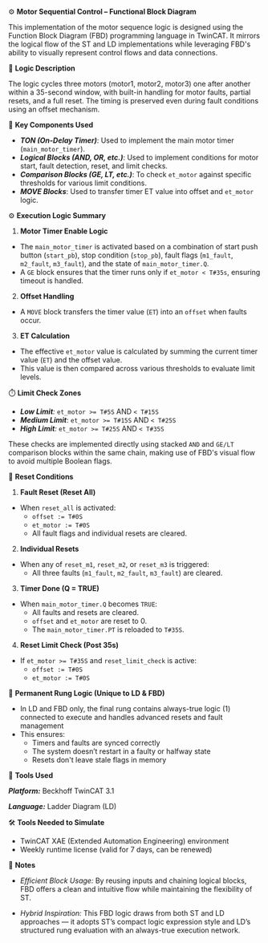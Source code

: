 ⚙️ **Motor Sequential Control – Functional Block Diagram**

This implementation of the motor sequence logic is designed using the Function Block Diagram (FBD) programming language in TwinCAT. It mirrors the logical flow of the ST and LD implementations while leveraging FBD's ability to visually represent control flows and data connections.

🧩 **Logic Description**

The logic cycles three motors (motor1, motor2, motor3) one after another within a 35-second window, with built-in handling for motor faults, partial resets, and a full reset. The timing is preserved even during fault conditions using an offset mechanism.

🧮 **Key Components Used**

- _**TON (On-Delay Timer)**_: Used to implement the main motor timer (`main_motor_timer`).
- _**Logical Blocks (AND, OR, etc.)**_: Used to implement conditions for motor start, fault detection, reset, and limit checks.
- _**Comparison Blocks (GE, LT, etc.)**_: To check `et_motor` against specific thresholds for various limit conditions.
- _**MOVE Blocks**_: Used to transfer timer ET value into offset and `et_motor` logic.

⚙️ **Execution Logic Summary**

  1. **Motor Timer Enable Logic**
  - The `main_motor_timer` is activated based on a combination of start push button (`start_pb`), stop condition (`stop_pb`), fault flags (`m1_fault`, `m2_fault`, `m3_fault`), and the state of `main_motor_timer.Q`.
  - A `GE` block ensures that the timer runs only if `et_motor < T#35s`, ensuring timeout is handled.

  2. **Offset Handling**
  - A `MOVE` block transfers the timer value (`ET`) into an `offset` when faults occur.

  3. **ET Calculation**
  - The effective `et_motor` value is calculated by summing the current timer value (`ET`) and the offset value.
  - This value is then compared across various thresholds to evaluate limit levels.

 ⏱️ **Limit Check Zones**
 
- _**Low Limit**:_ `et_motor >= T#5S` AND `< T#15S`
- _**Medium Limit**_: `et_motor >= T#15S` AND `< T#25S`
- _**High Limit**:_ `et_motor >= T#25S` AND `< T#35S`

These checks are implemented directly using stacked `AND` and `GE/LT` comparison blocks within the same chain, making use of FBD's visual flow to avoid multiple Boolean flags.


🔄 **Reset Conditions**

  1. **Fault Reset (Reset All)**
  - When `reset_all` is activated:
    - `offset := T#0S`
    - `et_motor := T#0S`
    - All fault flags and individual resets are cleared.

  2. **Individual Resets**
  - When any of `reset_m1`, `reset_m2`, or `reset_m3` is triggered:
    - All three faults (`m1_fault`, `m2_fault`, `m3_fault`) are cleared.

  3. **Timer Done (Q = TRUE)**
  - When `main_motor_timer.Q` becomes `TRUE`:
    - All faults and resets are cleared.
    - `offset` and `et_motor` are reset to 0.
    - The `main_motor_timer.PT` is reloaded to `T#35S`.

  4. **Reset Limit Check (Post 35s)**
  - If `et_motor >= T#35S` and `reset_limit_check` is active:
    - `offset := T#0S`
    - `et_motor := T#0S`

🧠 **Permanent Rung Logic (Unique to LD & FBD)**

- In LD and FBD only, the final rung contains always-true logic (1) connected to execute and handles advanced resets and fault management
- This ensures:
  - Timers and faults are synced correctly
  - The system doesn’t restart in a faulty or halfway state
  - Resets don't leave stale flags in memory

🔧 **Tools Used**

_**Platform:**_ Beckhoff TwinCAT 3.1

_**Language:**_ Ladder Diagram (LD)

🛠️ **Tools Needed to Simulate**

- TwinCAT XAE (Extended Automation Engineering) environment
- Weekly runtime license (valid for 7 days, can be renewed)

📌 **Notes**

- _Efficient Block Usage:_ By reusing inputs and chaining logical blocks, FBD offers a clean and intuitive flow while maintaining the flexibility of ST.

- _Hybrid Inspiration:_ This FBD logic draws from both ST and LD approaches — it adopts ST’s compact logic expression style and LD’s structured rung evaluation with an always-true execution network.

